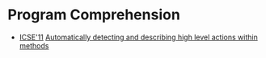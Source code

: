 # Program Comprehension

* [ICSE'11](https://dblp.org/db/conf/icse/icse2011.html) [Automatically detecting and describing high level actions within methods](https://scholar.google.com/scholar?q=Automatically+detecting+and+describing+high+level+actions+within+methods)
